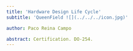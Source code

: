 ```yaml
---
title: 'Hardware Design Life Cycle'
subtitle: 'QueenField ![](../../../icon.jpg)'

author: Paco Reina Campo

abstract: Certification. DO-254.
---
```


